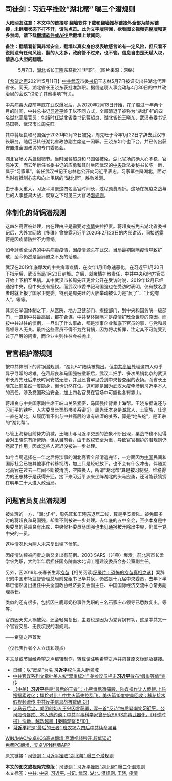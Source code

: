  <h2>司徒剑：习近平挫败“湖北帮” 曝三个潜规则</h2> <p class="notice"><b>大陆网友注意：本文中的链接除 <a href="https://github.com/bannedbook/fanqiang" >翻墙</a>软件下载和<a href="https://github.com/killgcd/justmysocks/blob/master/README.md">翻墙推荐</a>链接外全部为禁网链接，未翻墙状态下打不开，请勿点击。此为文字版禁闻，欲看图文视频完整版和更多禁闻，请下载<a href="https://github.com/bannedbook/fanqiang">翻墙软件或APP</a>后翻墙上禁闻网。</p><p>备注：翻墙看新闻非常安全，翻墙以真实身份发表敏感言论有一定风险，但只看不说则没有任何风险，翻的人太多，政府管不过来，也不管。信息自由是天赋人权，请放心大胆的翻墙。</b></p>  <div class="entry"> <figure> <p><figcaption>5月7日，<a href="https://www.bannedbook.org/bnews/tag/%e6%b9%96%e5%8c%97/" class="st_tag internal_tag" rel="tag" title="标签 湖北 下的日志">湖北</a>省长<a href="https://www.bannedbook.org/bnews/tag/%e7%8e%8b%e6%99%93/" class="st_tag internal_tag" rel="tag" title="标签 王晓 下的日志">王晓</a>东获批准“辞职”。（图片来源：网络）</figcaption></figure> <p>【<span class='wp_keywordlink_affiliate'><a href="https://www.soundofhope.org" title="希望之声" target="_blank">希望之声</a></span>2021年5月11日】<a href="https://www.bannedbook.org/bnews/tag/%e4%b8%ad%e5%85%b1/" class="st_tag internal_tag" rel="tag" title="标签 中共 下的日志">中共</a><a href="https://www.bannedbook.org/bnews/tag/%e6%ad%a6%e6%b1%89/" class="st_tag internal_tag" rel="tag" title="标签 武汉 下的日志">武汉</a>市委<a href="https://www.bannedbook.org/bnews/tag/%e4%b9%a6%e8%ae%b0/" class="st_tag internal_tag" rel="tag" title="标签 书记 下的日志">书记</a>王忠林5月7日被证实出任湖北代理省长。同天，湖北省长王晓东获批准辞职。据信这项人事变动与4月30日的中共政治局的会议“讨论了其他事项”有关。</p> <p>中共病毒大疫前年底在武汉爆发后，从2020年2月13日开始，花了超过一年两个月的时间，中共总书记<a href="https://www.bannedbook.org/bnews/tag/%e4%b9%a0%e8%bf%91%e5%b9%b3/" class="st_tag internal_tag" rel="tag" title="标签 习近平 下的日志">习近平</a>终于以不同方式，全部清退了被称为“湖北F4”的四名湖北<span class='wp_keywordlink_affiliate'><a href="https://www.bannedbook.org/bnews/ccpdope/" title="中共高层内幕" target="_blank">高层</a></span>官员：包括时任湖北省委书记蒋超良、湖北省长王晓东、武汉市委书记马国强、武汉市长周先旺。</p> <p>其中蒋超良和马国强于2020年2月13日被免，周先旺于今年1月22日才辞去武汉市长职务，随后已转任湖北省政协副主席这一闲职。王晓东如今也下台，并已传出获安置进全国政协的专门委员会。</p> <p>湖北官场关系盘根错节。当时因蒋超良和马国强被免，湖北官场的确人心不稳，官怨冲天。而去年新任省委书记的应勇和其时坐阵武汉的<a href="https://www.bannedbook.org/bnews/tag/%E4%B8%AD%E5%A4%AE/" class="st_tag internal_tag" rel="tag" title="标签 中央 下的日志">中央</a>政法委秘书长陈一新，属于“习家军”，新任武汉书记王忠林也公开向习近平表忠。习家军空降湖北，面对当时有抵制心态和向上甩锅的“湖北帮”，胜败难测。</p> <p>由于事关重大，习近平清退这四名高官时间长，过程颇费周折。这场在抗疫之战幕后的人事整肃大战，观察之下可见三大官场<a href="https://www.bannedbook.org/bnews/tag/%e6%bd%9c%e8%a7%84%e5%88%99/" class="st_tag internal_tag" rel="tag" title="标签 潜规则 下的日志">潜规则</a>。</p> <h2>体制化的背锅潜规则</h2> <p>这四名高官被处理，内在理由应是需要对<a href="https://www.bannedbook.org/bnews/tag/%E7%96%AB%E6%83%85/" class="st_tag internal_tag" rel="tag" title="标签 疫情 下的日志">疫情</a>失控担责。蒋超良被免去湖北省委书记后，大外宣网站《多维》曾披露习近平2020年2月23日的内部讲话，间接透露蒋是因疫情防控不力背锅。</p>  <p>如今肆虐全世界的中共病毒疫情，因疫情源头在武汉，当局最初隐瞒疫情导致扩散，至今仍然是当局避之不及的话题。</p> <p>武汉在2019年底爆发的中共病毒疫情，在次年1月间急速恶化。在习近平1月20日下指示后，武汉当局1月23日封城。之后，就疫情扩散责任，中共中央和地方官员开始上下相互甩锅。其中武汉市长周先旺更曾公开在受访时说，2019年12月已经通报中央，但中央没有授权。而武汉市委书记马国强也在受访时表明，仅有数名患者时就上报了国家卫健委。特别是周先旺的大胆举动被认为是“反了”、“上边有人”，等等。</p> <p>其实在举国体制之下，从医院、地方卫健部门、疾控部门，到中央和国务院一级部门，一直到中共最高层，都在合谋，中共整体隐瞒才是疫情扩散全世界的原因。而按中共过往的惯例，一旦出了什么事故，都是涉事企业和底下官员的事，与党和最高领导人无关。最终这些官员不得不为党背锅，因为将功折罪，注定其不可能受到过于严厉的问责，而企业主则往往会被抛出。</p> <h2>官官相护潜规则</h2> <p>按中共体制下的背锅潜规则，“湖北F4”陆续被抛出。但<span class='wp_keywordlink_affiliate'><a href="https://www.bannedbook.org/bnews/ccpdope/" title="中共高层" target="_blank">中共高层</a></span>处理这四人似乎异乎寻常的艰难。在蒋超良和马国强被撤职后，武汉二把手、多次甩锅北京的武汉市长周先旺后来长时间安然无恙，并且还曾罕见受到中央督查组的表扬。而省长王晓东此前虽然一度隐身，但也仍然在位。这可能是因为武汉大疫牵涉到习近平本人的责任，涉及党国政治安全，加上四名官员在官场中可能也各有靠山。</p> <p>蒋超良与中共国家副主席王岐山关系紧密，马国强传背靠上海帮。王晓东据说还与习近平的铁杆、人大委员长栗战书关系密切。周先旺本身是湖北人，土家族，仕途一直在湖北，从履历看不出与中共高层的谁有较深的关系，算是“地头蛇”，是正宗的“湖北帮”。</p> <p>尽管上海帮目前势力消减，王岐山与习近平交恶的迹象不断出现，栗战书也不见得会对王晓东有所帮助，但从目前看，由于政权安全为重，导致官官相护的潜规则仍然起了作用，因此这些人迟迟没被进一步处理。</p>  <p>如今当局选择在一年之后将涉事的湖北高官全部清退完毕，一方面因为<span class='wp_keywordlink_affiliate'><a href="https://www.bannedbook.org/" title="中国" target="_blank">中国</a></span>民间和国际社会已被其他事件转移视线，加上只是轻轻放下，也不会有什么冲击。伴随湖北高官在过去一年间不断被清洗，空降换人，所谓“湖北帮”算是被习制服，维稳得力的王忠林于是获得升迁，接下来习近平派来坐阵湖北的头马应勇，还可能获犒赏在明年二十大进入政治局。</p> <h2>问题官员复出潜规则</h2> <p>被处理的一方，“湖北F4”，周先旺和王晓东退居二线，算是平安着陆。被免职多时的蒋超良和马国强，却看不到被进一步处理。去年底的五中全会，至少本身是中央委员的蒋超良有出席，中央候补委员马国强也未见通报被开除出中央，仍属于党中央的一员。</p> <p>这种情况也为两人未来复出埋下伏笔。</p> <p>因疫情防控被问责之后又复出有前例。2003 SARS（非典）爆发，前北京市长孟学农免职，大约半年后担任国务院南水北调工程建设委员会办公室副主任。</p> <p>另外，因2018年长春长生毒<span class='wp_keywordlink'><a href="https://www.bannedbook.org/bnews/tculture/20160630/551027.html" title="疫苗" target="_blank">疫苗</a></span>【相关阅读:<a href='https://www.bannedbook.org/bnews/topimagenews/20180408/925060.html' target='_blank'>纪录片：恐怖的疫苗真相之谜</a>】案辞职的中国市场监督管理总局前党组书记毕井泉，仍然是十九届中央委员，去年下半年已悄然复出担任中共全国政协经济委员会副主任、中国国际经济交流中心常务副理事长。</p> <p>类似的还有很多，包括因三鹿毒奶粉事件免职的三名石家庄市领导已悉数复出，等等。</p>  <p>官员因天灾人祸被免，还会轻易复出，主要也是因为为党背锅有功，这是中共又一个官官交易、无良坑民的潜规则。</p> <p>——希望之声首发</p> <p>（仅代表作者个人立场和观点）</p> <p>本文章或节目经希望之声编辑制作，转载请注明希望之声并包含原文标题及链接。 </p> <ul class='op-related-articles' title='相关阅读'> <li><a href='https://www.bannedbook.org/bnews/comments/20210511/1544047.html' target='_blank'>日经：以“反腐”为名 <b>习近平</b>权斗进入新领域</a></li> <li><a href='https://www.bannedbook.org/bnews/headline/20210511/1543875.html' target='_blank'>中共官媒系列文章批美人权“双重标准” 美参议员抨击<b>习近平</b>散布“假象等值”宣传</a></li> <li><a href='https://www.bannedbook.org/bnews/bannedvideo/20210511/1543861.html' target='_blank'>【中美】<b>习近平</b>将是“最后的王者”；小熊维尼遭痛殴，陆媒操作让人傻眼,上热搜搜索过亿；尴尬对比！中共火箭失控乱飞，美火箭10度完美回收；移花接木假视频流传,中共反美信息战被戳破 CR</a></li> <li><a href='https://www.bannedbook.org/bnews/bannedvideo/20210511/1543841.html' target='_blank'>步马云后尘，美团创始人王兴因言获罪，写一首“反诗”被质疑嘲笑<b>习近平</b>，公司股价暴跌、本人遭约谈；中共军事科学家曾研究SARS病毒武器化，《环球时报》洗地，越洗越黑【秦鹏观察 5/10】</a></li> <li><a href='https://www.bannedbook.org/bnews/comments/20210511/1543775.html' target='_blank'><b>习近平</b>将是“最后的王者” 班农揭六四后中共续命黑幕</a></li> </ul> <p class="texttj"> <a href="https://github.com/bannedbook/fanqiang/wiki/V2ray%E6%9C%BA%E5%9C%BA" target="_blank">WIN/MAC/安卓/iOS高速翻墙:高清视频秒开,超低延迟</a><br/> <a href="https://github.com/bannedbook/fanqiang/wiki/%E7%A6%81%E9%97%BB%E7%BD%91%E5%AE%89%E5%8D%93%E7%BF%BB%E5%A2%99%E6%96%B0%E9%97%BBAPP" target="_blank">免费PC翻墙、安卓VPN翻墙APP</a></p><div id="archive-pix-1" class="banner-ads"> <!-- AuctionX Display platform tag START --> <div id="26318x728x90x621x_ADSLOT1" clicktrack="%%CLICK_URL_ESC%%"></div> <!-- AuctionX Display platform tag END --> </div> <div id="archive-pix-2" class="banner-ads"> <!-- AuctionX Display platform tag START --> <div id="26315x300x250x621x_ADSLOT1" clicktrack="%%CLICK_URL_ESC%%"></div> <!-- AuctionX Display platform tag END --> </div><p>原文链接：<a class="src_link"  href="https://www.soundofhope.org/post/504170" target="_blank">司徒剑：习近平挫败“湖北帮” 曝三个潜规则</a></p> <a name='sharetosocial'></a>       <div><b>本文的图文或视频完整版</b>：<a href='https://www.bannedbook.org/bnews/comments/20210511/1544207.html'>司徒剑：习近平挫败“湖北帮” 曝三个潜规则</a></div>  </div><!--END ENTRY--> <div class="postfooter"> <div>本文标签：<a href="https://www.bannedbook.org/bnews/tag/%e4%b8%ad%e5%85%b1/" rel="tag">中共</a>, <a href="https://www.bannedbook.org/bnews/tag/%E4%B8%AD%E5%A4%AE/" rel="tag">中央</a>, <a href="https://www.bannedbook.org/bnews/tag/%e4%b9%a0%e8%bf%91%e5%b9%b3/" rel="tag">习近平</a>, <a href="https://www.bannedbook.org/bnews/tag/%e4%b9%a6%e8%ae%b0/" rel="tag">书记</a>, <a href="https://www.bannedbook.org/bnews/tag/%e6%ad%a6%e6%b1%89/" rel="tag">武汉</a>, <a href="https://www.bannedbook.org/bnews/tag/%e6%b9%96%e5%8c%97/" rel="tag">湖北</a>, <a href="https://www.bannedbook.org/bnews/tag/%e6%bd%9c%e8%a7%84%e5%88%99/" rel="tag">潜规则</a>, <a href="https://www.bannedbook.org/bnews/tag/%e7%8e%8b%e6%99%93/" rel="tag">王晓</a>, <a href="https://www.bannedbook.org/bnews/tag/%E7%96%AB%E6%83%85/" rel="tag">疫情</a></div>  </div><!--END POSTFOOTER--> 